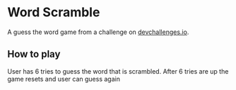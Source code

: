 # Word Scramble

A guess the word game from a challenge on [devchallenges.io](https://devchallenges.io).

## How to play

User has 6 tries to guess the word that is scrambled. After 6 tries are up the game resets and user can guess again
